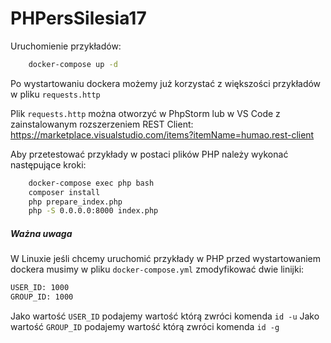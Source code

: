 PHPersSilesia17
===============

Uruchomienie przykładów:
```bash
    docker-compose up -d
```

Po wystartowaniu dockera możemy już korzystać z większości przykładów w pliku `requests.http`

Plik `requests.http` można otworzyć w PhpStorm lub w VS Code z zainstalowanym rozszerzeniem REST Client: https://marketplace.visualstudio.com/items?itemName=humao.rest-client

Aby przetestować przykłady w postaci plików PHP należy wykonać następujące kroki:

```bash
    docker-compose exec php bash
    composer install
    php prepare_index.php
    php -S 0.0.0.0:8000 index.php
```

##### Ważna uwaga

W Linuxie jeśli chcemy uruchomić przykłady w PHP przed wystartowaniem dockera musimy w pliku `docker-compose.yml` zmodyfikować dwie linijki:

```bash
USER_ID: 1000
GROUP_ID: 1000
```

Jako wartość `USER_ID` podajemy wartość którą zwróci komenda `id -u`
Jako wartość `GROUP_ID` podajemy wartość którą zwróci komenda `id -g`